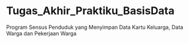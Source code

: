 # Tugas_Akhir_Praktiku_BasisData
Program Sensus Penduduk yang Menyimpan Data Kartu Keluarga, Data Warga dan Pekerjaan Warga
